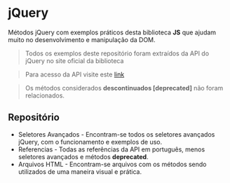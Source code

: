 # jQuery
Métodos jQuery com exemplos práticos desta biblioteca **JS** que ajudam muito no desenvolvimento e manipulação da DOM.

> Todos os exemplos deste repositório foram extraídos da API do jQuery no site oficial da biblioteca

> Para acesso da API visite este [link](http://api.jquery.com/)

> Os métodos considerados **descontinuados [deprecated]** não foram relacionados.


## Repositório

* Seletores Avançados - Encontram-se todos os seletores avançados jQuery, com o funcionamento e exemplos de uso.
* Referencias - Todas as referências da API em português, menos seletores avançados e métodos **deprecated**.
* Arquivos HTML - Encontram-se arquivos com os métodos sendo utilizados de uma maneira visual e prática.
